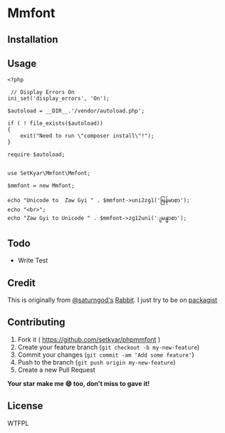 # Mmfont


## Installation


## Usage

    <?php
    
     // Display Errors On
    ini_set('display_errors', 'On');
    
    $autoload = __DIR__.'/vendor/autoload.php';
    
    if ( ! file_exists($autoload))
    {
    	exit("Need to run \"composer install\"!");
    }
    
    require $autoload;
    
    
    use SetKyar\Mmfont\Mmfont;
    
    $mmfont = new Mmfont;
    
    echo "Unicode to  Zaw Gyi " . $mmfont->uni2zg1('မြန်မာစာ');
    echo "<br>";
    echo "Zaw Gyi to Unicode " . $mmfont->zg12uni('ျမန္မာစာ');

## Todo

- Write Test

## Credit

This is originally from [@saturngod's](https://github.com/saturngod) [Rabbit](https://github.com/saturngod/Rabbit/tree/gh-pages/other-lang/php). I just try to be on [packagist](https://packagist.org/)

## Contributing

1. Fork it ( https://github.com/setkyar/phpmmfont )
2. Create your feature branch (`git checkout -b my-new-feature`)
3. Commit your changes (`git commit -am 'Add some feature'`)
4. Push to the branch (`git push origin my-new-feature`)
5. Create a new Pull Request

**Your star make me :smile: too, don't miss to gave it!**

## License
WTFPL